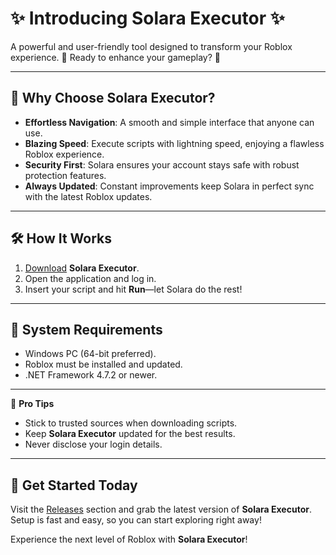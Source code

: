 # ✨ **Introducing Solara Executor** ✨  
A powerful and user-friendly tool designed to transform your Roblox experience. 🌟 Ready to enhance your gameplay? 🚀  

---

## 🌟 **Why Choose Solara Executor?**  
- **Effortless Navigation**: A smooth and simple interface that anyone can use.  
- **Blazing Speed**: Execute scripts with lightning speed, enjoying a flawless Roblox experience.  
- **Security First**: Solara ensures your account stays safe with robust protection features.  
- **Always Updated**: Constant improvements keep Solara in perfect sync with the latest Roblox updates.  

---

## 🛠️ **How It Works**  
1. [Download]() **Solara Executor**.  
2. Open the application and log in.  
3. Insert your script and hit **Run**—let Solara do the rest!  

---

## 🧰 **System Requirements**  
- Windows PC (64-bit preferred).  
- Roblox must be installed and updated.  
- .NET Framework 4.7.2 or newer.  

---

🌟 **Pro Tips**  
- Stick to trusted sources when downloading scripts.  
- Keep **Solara Executor** updated for the best results.  
- Never disclose your login details.  

---

## 🚀 **Get Started Today**  
Visit the [Releases](#) section and grab the latest version of **Solara Executor**. Setup is fast and easy, so you can start exploring right away!  

Experience the next level of Roblox with **Solara Executor**!
